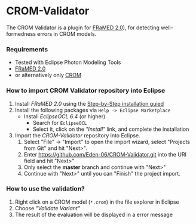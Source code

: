 # CROM-Validator

The CROM Validator is a plugin for [FRaMED 2.0](https://github.com/Eden-06/FRaMED-2.0)), for detecting well-formedness errors in CROM models.

### Requirements
* Tested with Eclipse Photon Modeling Tools
* [FRaMED 2.0](https://github.com/Eden-06/FRaMED-2.0)
* or alternatively only [CROM](https://github.com/Eden-06/CROM)

### How to import CROM Validator repository into Eclipse
1. Install *FRaMED 2.0* using the [Step-by-Step installation guied](https://github.com/Eden-06/FRaMED-2.0/wiki/Install)
2. Install the following packages via `Help -> Eclipse Marketplace`
    * Install *EclipseOCL 6.4* (or higher)
        * Search for `EclipseOCL`
        * Select it, click on the *"Install"* link, and complete the installation
3. Import the *CROM-Validator* repository into Eclipse.
    1. Select "File" -> "Import" to open the import wizard, select "Projects from Git" and hit "Next>".
    2. Enter <https://github.com/Eden-06/CROM-Validator.git> into the URI field and hit "Next>"
    3. Only select the **master** branch and continue with "Next>"
    4. Continue with "Next>" until you can "Finish" the project import.

### How to use the validation?
1. Right click on a CROM model (`*.crom`) in the file explorer in Eclipse
2. Choose *"Validate Variant"*
3. The result of the evaluation will be displayed in a error message
